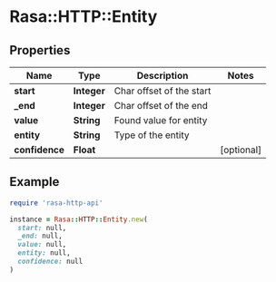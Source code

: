 # Rasa::HTTP::Entity

## Properties

| Name | Type | Description | Notes |
| ---- | ---- | ----------- | ----- |
| **start** | **Integer** | Char offset of the start |  |
| **_end** | **Integer** | Char offset of the end |  |
| **value** | **String** | Found value for entity |  |
| **entity** | **String** | Type of the entity |  |
| **confidence** | **Float** |  | [optional] |

## Example

```ruby
require 'rasa-http-api'

instance = Rasa::HTTP::Entity.new(
  start: null,
  _end: null,
  value: null,
  entity: null,
  confidence: null
)
```

